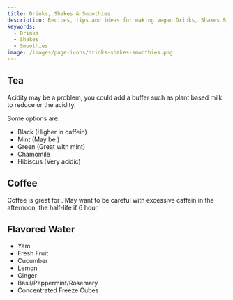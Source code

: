 ```yaml
---
title: Drinks, Shakes & Smoothies
description: Recipes, tips and ideas for making vegan Drinks, Shakes & Smoothies in a practical, healthy and sustainable way.
keywords: 
  - Drinks
  - Shakes
  - Smoothies
image: /images/page-icons/drinks-shakes-smoothies.png
---
```



## Tea
Acidity may be a problem, you could add a buffer such as plant based milk to reduce or the acidity.

Some options are:
- Black (Higher in caffein)
- Mint (May be )
- Green (Great with mint)
- Chamomile
- Hibiscus (Very acidic)

## Coffee

Coffee is great for . May want to be careful with excessive caffein in the afternoon, the half-life if 6 hour

## Flavored Water

- Yam
- Fresh Fruit
- Cucumber
- Lemon
- Ginger
- Basil/Peppermint/Rosemary
- Concentrated Freeze Cubes